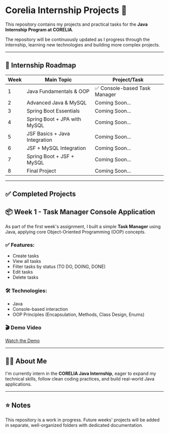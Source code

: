 # Corelia Internship Projects 🚀

This repository contains my projects and practical tasks for the **Java Internship Program at CORELIA**.

The repository will be continuously updated as I progress through the internship, learning new technologies and building more complex projects.

---

## 📅 **Internship Roadmap**

| Week | Main Topic                     | Project/Task                                   |
|------|---------------------------------|------------------------------------------------|
| 1    | Java Fundamentals & OOP         | ✅ Console-based Task Manager                  |
| 2    | Advanced Java & MySQL           | Coming Soon...                                 |
| 3    | Spring Boot Essentials          | Coming Soon...                                 |
| 4    | Spring Boot + JPA with MySQL    | Coming Soon...                                 |
| 5    | JSF Basics + Java Integration   | Coming Soon...                                 |
| 6    | JSF + MySQL Integration         | Coming Soon...                                 |
| 7    | Spring Boot + JSF + MySQL       | Coming Soon...                                 |
| 8    | Final Project                   | Coming Soon...                                 |

---
## ✅ **Completed Projects**

## 📦 Week 1 - Task Manager Console Application

As part of the first week's assignment, I built a simple **Task Manager** using Java, applying core Object-Oriented Programming (OOP) concepts.

### ✅ Features:

- Create tasks  
- View all tasks  
- Filter tasks by status (TO DO, DOING, DONE)  
- Edit tasks  
- Delete tasks  

### 🛠️ Technologies:

- Java  
- Console-based interaction  
- OOP Principles (Encapsulation, Methods, Class Design, Enums)  

### 🎬 Demo Video

[Watch the Demo](videos/task-manager.mp4)

---

## 👩‍💻 About Me

I'm currently intern in the **CORELIA Java Internship**, eager to expand my technical skills, follow clean coding practices, and build real-world Java applications.

---

## ⭐ Notes

This repository is a work in progress. Future weeks' projects will be added in separate, well-organized folders with dedicated documentation.

